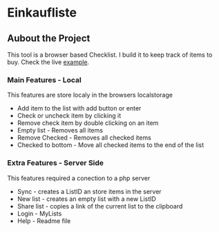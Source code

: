 # Einkaufliste

## Aubout the Project
This tool is a browser based Checklist. I build it to keep track of items to buy. Check the live [example](https://id-ex.de/examples/Einkaufliste).

### Main Features - Local
This features are store localy in the browsers localstorage
* Add item to the list with add button or enter
* Check or uncheck item by clicking it
* Remove check item by double clicking on an item
* Empty list - Removes all items
* Remove Checked - Removes all checked items
* Checked to bottom - Move all checked items to the end of the list

### Extra Features - Server Side
This features required a conection to a php server
* Sync - creates a ListID an store items in the server
* New list - creates an empty list with a new ListID
* Share list - copies a link of the current list to the clipboard 
* Login - MyLists
* Help - Readme file

